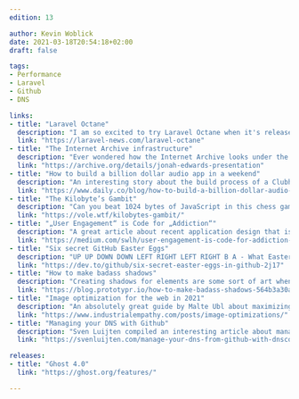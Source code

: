 ```yaml
---
edition: 13

author: Kevin Woblick
date: 2021-03-18T20:54:18+02:00
draft: false

tags:
- Performance
- Laravel
- Github
- DNS

links:
- title: "Laravel Octane"
  description: "I am so excited to try Laravel Octane when it's released: a package to use Swoole or Roadrunner with Laravel and boost your app performance."
  link: "https://laravel-news.com/laravel-octane"
- title: "The Internet Archive infrastructure"
  description: "Ever wondered how the Internet Archive looks under the coat? Jonah Edwards shares some details about their servers."
  link: "https://archive.org/details/jonah-edwards-presentation"
- title: "How to build a billion dollar audio app in a weekend"
  description: "An interesting story about the build process of a Clubhouse clone, which was built in a couple of days."
  link: "https://www.daily.co/blog/how-to-build-a-billion-dollar-audio-app-in-a-weekend/"
- title: "The Kilobyte’s Gambit"
  description: "Can you beat 1024 bytes of JavaScript in this chess game?"
  link: "https://vole.wtf/kilobytes-gambit/"
- title: "„User Engagement“ is Code for „Addiction“"
  description: "A great article about recent application design that is worrisome and affects everyone."
  link: "https://medium.com/swlh/user-engagement-is-code-for-addiction-a2f50d36d7ac"
- title: "Six secret GitHub Easter Eggs"
  description: "UP UP DOWN DOWN LEFT RIGHT LEFT RIGHT B A - What Easter eggs can you find on GitHub?"
  link: "https://dev.to/github/six-secret-easter-eggs-in-github-2j17"
- title: "How to make badass shadows"
  description: "Creating shadows for elements are some sort of art when it comes to looking realistic and \"sexy\"."
  link: "https://blog.prototypr.io/how-to-make-badass-shadows-564b3a30aba4"
- title: "Image optimization for the web in 2021"
  description: "An absolutely great guide by Malte Ubl about maximizing image optimization for your websites in 2021."
  link: "https://www.industrialempathy.com/posts/image-optimizations/"
- title: "Managing your DNS with Github"
  description: "Sven Luijten compiled an interesting article about managing your DNS entries with Github Actions."
  link: "https://svenluijten.com/manage-your-dns-from-github-with-dnscontrol"

releases:
- title: "Ghost 4.0"
  link: "https://ghost.org/features/"

---
```

